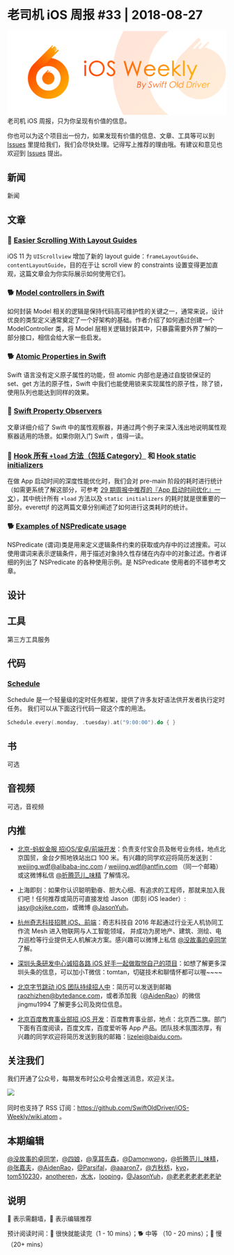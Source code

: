 # 老司机 iOS 周报 #33 | 2018-08-27

![ios-weekly](../assets/ios-weekly.png)
老司机 iOS 周报，只为你呈现有价值的信息。

你也可以为这个项目出一份力，如果发现有价值的信息、文章、工具等可以到 [Issues](https://github.com/SwiftOldDriver/iOS-Weekly/issues) 里提给我们，我们会尽快处理。记得写上推荐的理由哦。有建议和意见也欢迎到 [Issues](https://github.com/SwiftOldDriver/iOS-Weekly/issues) 提出。

## 新闻

新闻


## 文章

### 🐎 [Easier Scrolling With Layout Guides](https://useyourloaf.com/blog/easier-scrolling-with-layout-guides/)

iOS 11 为 `UIScrollview` 增加了新的 layout guide：`frameLayoutGuide`、`contentLayoutGuide`，目的在于让 scroll view 的 constraints 设置变得更加直观，这篇文章会为你实际展示如何使用它们。

### 🐕 [Model controllers in Swift](https://www.swiftbysundell.com/posts/model-controllers-in-swift)

如何封装 Model 相关的逻辑是保持代码高可维护性的关键之一，通常来说，设计优良的类型定义通常奠定了一个好架构的基础。作者介绍了如何通过创建一个 ModelController 类，将 Model 层相关逻辑封装其中，只暴露需要外界了解的一部分接口，相信会给大家一些启发。

### 🐕 [Atomic Properties in Swift](http://www.vadimbulavin.com/atomic-properties)

Swift 语言没有定义原子属性的功能，但 atomic 内部也是通过自旋锁保证的 set、get 方法的原子性，Swift 中我们也能使用锁来实现属性的原子性，除了锁，使用队列也能达到同样的效果。

### 🐎 [Swift Property Observers](https://nshipster.com/swift-property-observers/)

文章详细介绍了 Swift 中的属性观察器，并通过两个例子来深入浅出地说明属性观察器适用的场景。如果你刚入门 Swift ，值得一读。

### 🐢 [Hook 所有 `+load` 方法（包括 Category）](https://mp.weixin.qq.com/s/kL__CM3CfP_7i8Obg8qzWQ) 和 [Hook static initializers](https://mp.weixin.qq.com/s/5XnO5tWXK5pTtbOkPbluzw)

在做 App 启动时间的深度性能优化时，我们会对 pre-main 阶段的耗时进行统计（如需更系统了解这部分，可参考 [29 期周报中推荐的『App 启动时间优化』一文](https://github.com/SwiftOldDriver/iOS-Weekly/blob/master/Reports/%2329-2018.07.30.md#-ios-%E5%90%AF%E5%8A%A8%E6%97%B6%E9%97%B4%E4%BC%98%E5%8C%96)），其中统计所有 `+load` 方法以及 `static initializers` 的耗时就是很重要的一部分。everettjf 的这两篇文章分别阐述了如何进行这类耗时的统计。

### 🐕 [Examples of NSPredicate usage](https://nspredicate.xyz/)

NSPredicate (谓词)类是用来定义逻辑条件约束的获取或内存中的过滤搜索。可以使用谓词来表示逻辑条件，用于描述对象持久性存储在内存中的对象过滤。作者详细的列出了 NSPredicate 的各种使用示例。是 NSPredicate 使用者的不错参考文章。


## 设计

## 工具

第三方工具服务

## 代码

### [Schedule](https://github.com/jianstm/Schedule)

Schedule 是一个轻量级的定时任务框架，提供了许多友好语法供开发者执行定时任务。 我们可以从下面这行代码一窥这个库的用法。

~~~swift
Schedule.every(.monday, .tuesday).at("9:00:00").do { }
~~~

## 书

可选

## 音视频

可选，音视频

## 内推

- [北京-蚂蚁金服 招iOS/安卓/前端开发](https://job.alibaba.com/zhaopin/position_detail.htm?trace=qrcode_share&positionCode=GP031268&from=timeline&isappinstalled=0)：负责支付宝会员及帐号业务线，地点北京国贸，金台夕照地铁站出口 100 米。有兴趣的同学欢迎将简历发送到：weijing.wdf@alibaba-inc.com / weijing.wdf@antfin.com （同一个邮箱） 或这微博私信 [@折腾范儿_味精](https://weibo.com/agvicking) 了解情况。

- 上海即刻：如果你认识聪明勤奋、胆大心细、有追求的工程师，那就来加入我们吧！任何推荐或简历可直接发给 Jason（即刻 iOS leader）: jasy@okjike.com，或微博 [@JasonYuh](https://weibo.com/jasonyuh)。

- [杭州奇志科技招聘 iOS、前端](https://www.lagou.com/gongsi/34872.html)：奇志科技自 2016 年起通过行业无人机协同工作流 Mesh 进入物联网与人工智能领域， 并成功为房地产、建筑、测绘、电力巡检等行业提供无人机解决方案。感兴趣可以微博上私信 [@没故事的卓同学](https://weibo.com/u/1926303682) 了解。

- [深圳头条研发中心诚招各路 iOS 好手一起做取悦自己的项目](https://job.toutiao.com/2018/spring_referral/?token=alPR8WCv8nnnc5QqtsyKjw%3D%3D&key=MTY1MDMsMTg0MTQsMjA1MjAsMTk1NjEsMTU2ODksMTc0ODk%3D)：如想了解更多深圳头条的信息，可以加小T微信：tomtan，切磋技术和聊情怀都可以喔~~~~

- [北京字节跳动 iOS 团队持续招人中](https://job.toutiao.com/society)：简历可以发送到邮箱 raozhizhen@bytedance.com，或者添加我（[@AidenRao](https://weibo.com/AidenRao)）的微信 jingmu1994 了解更多公司及岗位信息。

- [北京百度教育事业部招 iOS 开发](https://www.baidu.com/s?wd=百度)：百度教育事业部，地点：北京西二旗。部门下面有百度阅读，百度文库，百度爱听等 App 产品。团队技术氛围浓厚，有兴趣的同学欢迎将简历发送到我的邮箱：lizelei@baidu.com。

## 关注我们

我们开通了公众号，每期发布时公众号会推送消息，欢迎关注。

![](https://github.com/SwiftOldDriver/iOS-Weekly/blob/master/assets/qrcode_for_wechat.jpg?raw=true)

同时也支持了 RSS 订阅：https://github.com/SwiftOldDriver/iOS-Weekly/wiki.atom 。

## 本期编辑

[@没故事的卓同学](https://weibo.com/1926303682/profile)，[@四娘](https://kemchenj.github.io)，[@享耳先森](https://github.com/iblacksun)，[@Damonwong](https://weibo.com/damonone)，[@折腾范儿_味精](http://weibo.com/agvicking)，[@张嘉夫](https://weibo.com/2949394297)，[@AidenRao](https://weibo.com/AidenRao)，[@Parsifal](https://weibo.com/parsifalchang)，[@aaaron7](https://weibo.com/aaaron7)，[@方秋枋](https://weibo.com/100mango)，[kyo](https://github.com/KyoLi)，[tom510230](https://xiaozhuanlan.com/u/6682065345)，[anotheren](https://anotheren.com)，[水水](https://www.xuyanlan.com)，[looping](https://github.com/looping)，[@JasonYuh](https://weibo.com/jasonyuh)，[@老老老老老老老驴](https://weibo.com/u/6090610445)

## 说明

🚧 表示需翻墙，🌟 表示编辑推荐

预计阅读时间：🐎 很快就能读完（1 - 10 mins）；🐕 中等 （10 - 20 mins）；🐢 慢（20+ mins）
